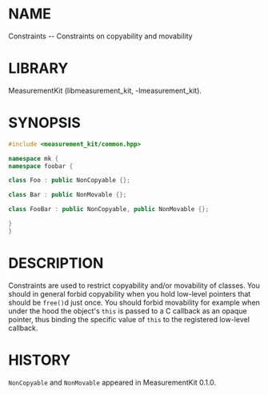 # NAME
Constraints -- Constraints on copyability and movability

# LIBRARY
MeasurementKit (libmeasurement_kit, -lmeasurement_kit).

# SYNOPSIS
```C++
#include <measurement_kit/common.hpp>

namespace mk {
namespace foobar {

class Foo : public NonCopyable {};

class Bar : public NonMovable {};

class FooBar : public NonCopyable, public NonMovable {};

}
}
```

# DESCRIPTION

Constraints are used to restrict copyability and/or movability of
classes. You should in general forbid copyability when you hold
low-level pointers that should be `free()`d just once. You should
forbid movability for example when under the hood the object's
`this` is passed to a C callback as an opaque pointer, thus binding
the specific value of `this` to the registered low-level callback.

# HISTORY

`NonCopyable` and `NonMovable` appeared in MeasurementKit 0.1.0.
